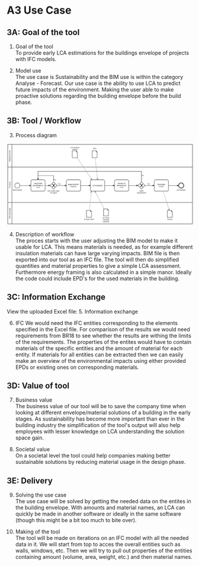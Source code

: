 # A3 Use Case


## 3A: Goal of the tool

1. Goal of the tool  
To provide early LCA estimations for the buildings envelope of projects with IFC models.

2. Model use  
The use case is Sustainability and the BIM use is within the category Analyse - Forecast. Our use case is the ability to use LCA to predict future impacts of the environment. Making the user able to make proactive solutions regarding the building envelope before the build phase.

## 3B: Tool / Workflow

3. Process diagram  
<img src="../A1/Images/Preliminary BPMN.svg">

4. Description of workflow  
The proces starts with the user adjusting the BIM model to make it usable for LCA. This means materials is needed, as for example different insulation materials can have large varying impacts. BIM file is then exported into our tool as an IFC file. The tool will then do simplified quantities and material properties to give a simple LCA assessment. Furthermore energy framing is also calculated in a simple manor. Ideally the code could include EPD's for the used materials in the building.

## 3C: Information Exchange  

View the uploaded Excel file:
5. Information exchange  

6. IFC
We would need the IFC entities corresponding to the elements specified in the Excel file. For comparison of the results we would need requirements from BR18 to see whether the results are withing the limits of the requirements. The properties of the entites would have to contain materials of the specific entities and the amount of material for each entity. If materials for all entities can be extracted then we can easily make an overview of the environmental impacts using either provided EPDs or existing ones on corresponding materials.

## 3D: Value of tool

7. Business value  
The business value of our tool will be to save the company time when looking at different envelope/material solutions of a building in the early stages. As sustainability has become more important than ever in the building industry the simplification of the tool's output will also help employees with lesser knowledge on LCA understanding the solution space gain.

8. Societal value  
On a societal level the tool could help companies making better sustainable solutions by reducing material usage in the design phase.

## 3E: Delivery

9. Solving the use case  
The use case will be solved by getting the needed data on the entites in the building envelope. With amounts and material names, an LCA can quickly be made in another software or ideally in the same software (though this might be a bit too much to bite over).

10. Making of the tool  
The tool will be made on iterations on an IFC model with all the needed data in it. We will start from top to acces the overall entities such as walls, windows, etc. Then we will try to pull out properties of the entities containing amount (volume, area, weight, etc.) and then material names.

